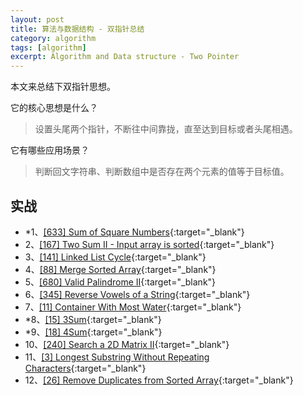 ```yaml
---
layout: post
title: 算法与数据结构 - 双指针总结
category: algorithm
tags: [algorithm]
excerpt: Algorithm and Data structure - Two Pointer
---
```



本文来总结下双指针思想。  


它的核心思想是什么？  

> 设置头尾两个指针，不断往中间靠拢，直至达到目标或者头尾相遇。  


它有哪些应用场景？  

> 判断回文字符串、判断数组中是否存在两个元素的值等于目标值。  
  

## 实战  

- *1、[[633] Sum of Square Numbers](http://yaoyichen.cn/algorithm/2020/05/23/leetcode-633.html){:target="_blank"}  
- 2、[[167] Two Sum II - Input array is sorted](http://yaoyichen.cn/algorithm/2020/05/23/leetcode-167.html){:target="_blank"}  
- 3、[[141] Linked List Cycle](http://yaoyichen.cn/algorithm/2020/03/26/leetcode-141.html){:target="_blank"}  
- 4、[[88] Merge Sorted Array](http://yaoyichen.cn/algorithm/2020/05/24/leetcode-88.html){:target="_blank"}  
- 5、[[680] Valid Palindrome II](http://yaoyichen.cn/algorithm/2020/05/23/leetcode-680.html){:target="_blank"}  
- 6、[[345] Reverse Vowels of a String](http://yaoyichen.cn/algorithm/2020/05/23/leetcode-345.html){:target="_blank"}  
- 7、[[11] Container With Most Water](http://yaoyichen.cn/algorithm/2020/03/09/leetcode-11.html){:target="_blank"}  
- *8、[[15] 3Sum](http://yaoyichen.cn/algorithm/2020/06/29/leetcode-15.html){:target="_blank"}  
- *9、[[18] 4Sum](http://yaoyichen.cn/algorithm/2020/06/29/leetcode-18.html){:target="_blank"}  
- 10、[[240] Search a 2D Matrix II](http://yaoyichen.cn/algorithm/2020/07/02/leetcode-240.html){:target="_blank"}  
- 11、[[3] Longest Substring Without Repeating Characters](http://yaoyichen.cn/algorithm/2020/03/10/leetcode-3.html){:target="_blank"}  
- 12、[[26] Remove Duplicates from Sorted Array](http://yaoyichen.cn/algorithm/2020/07/17/leetcode-26.html){:target="_blank"}  
